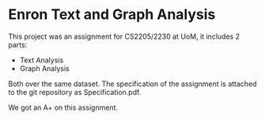 # Enron Text and Graph Analysis

This project was an assignment for CS2205/2230 at UoM, it includes 2 parts:

* Text Analysis
* Graph Analysis

Both over the same dataset. The specification of the assignment is attached to the git repository as Specification.pdf.

We got an A+ on this assignment.
